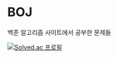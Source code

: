 # BOJ
백준 알고리즘 사이트에서 공부한 문제들

[![Solved.ac
프로필](http://mazassumnida.wtf/api/v2/generate_badge?boj=newdeal)](https://solved.ac/newdeal)